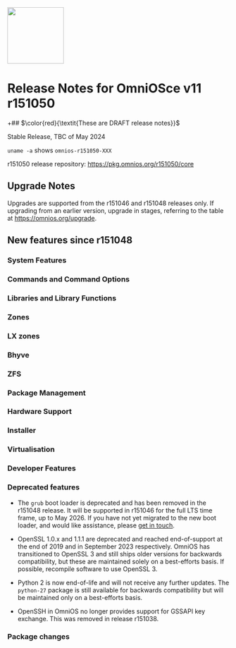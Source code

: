 <a href="https://omnios.org">
<img src="https://omnios.org/OmniOSce_logo.svg" height="128">
</a>

# Release Notes for OmniOSce v11 r151050

+## $\color{red}{\textit{These are DRAFT release notes}}$

Stable Release, TBC of May 2024

`uname -a` shows `omnios-r151050-XXX`

r151050 release repository: https://pkg.omnios.org/r151050/core

## Upgrade Notes

Upgrades are supported from the r151046 and r151048 releases only. If upgrading
from an earlier version, upgrade in stages, referring to the table at
<https://omnios.org/upgrade>.

## New features since r151048

### System Features

### Commands and Command Options

### Libraries and Library Functions

### Zones

### LX zones

### Bhyve

### ZFS

### Package Management

### Hardware Support

### Installer

### Virtualisation

### Developer Features

### Deprecated features

* The `grub` boot loader is deprecated and has been removed in the r151048
  release. It will be supported in r151046 for the full LTS time frame, up to
  May 2026. If you have not yet migrated to the new boot loader, and would like
  assistance, please
  [get in touch](https://omnios.org/about/contact).

* OpenSSL 1.0.x and 1.1.1 are deprecated and reached end-of-support at the end
  of 2019 and in September 2023 respectively.
  OmniOS has transitioned to OpenSSL 3 and still ships older versions for
  backwards compatibility, but these are maintained solely on a best-efforts
  basis. If possible, recompile software to use OpenSSL 3.

* Python 2 is now end-of-life and will not receive any further updates. The
  `python-27` package is still available for backwards compatibility but will
  be maintained only on a best-efforts basis.

* OpenSSH in OmniOS no longer provides support for GSSAPI key exchange.
  This was removed in release r151038.

### Package changes

